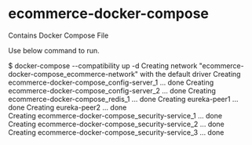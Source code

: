 # ecommerce-docker-compose
Contains Docker Compose File

Use below command to run.

$ docker-compose --compatibility up -d 
Creating network "ecommerce-docker-compose_ecommerce-network" with the default driver
Creating ecommerce-docker-compose_config-server_1 ... done
Creating ecommerce-docker-compose_config-server_2 ... done
Creating ecommerce-docker-compose_redis_1         ... done
Creating eureka-peer1                             ... done
Creating eureka-peer2                             ... done     
Creating ecommerce-docker-compose_security-service_1 ... done  
Creating ecommerce-docker-compose_security-service_2 ... done  
Creating ecommerce-docker-compose_security-service_3 ... done
